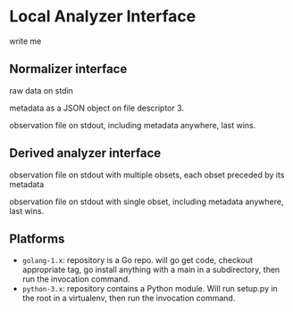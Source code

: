 # Local Analyzer Interface

write me

## Normalizer interface

raw data on stdin

metadata as a JSON object on file descriptor 3.

observation file on stdout, including metadata anywhere, last wins.

## Derived analyzer interface

observation file on stdout with multiple obsets, each obset preceded by its metadata

observation file on stdout with single obset, including metadata anywhere, last wins.

## Platforms

- `golang-1.x`: repository is a Go repo. will go get code, checkout appropriate
tag, go install anything with a main in a subdirectory, then run the
invocation command.
- `python-3.x`: repository contains a Python module. Will run setup.py in the
root in a virtualenv, then run the invocation command.

